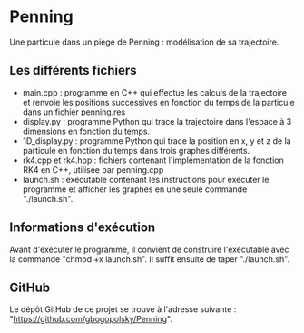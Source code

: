# Penning
Une particule dans un piège de Penning : modélisation de sa trajectoire.

## Les différents fichiers
- main.cpp : programme en C++ qui effectue les calculs de la trajectoire et renvoie les positions successives en fonction du temps de la particule dans un fichier penning.res
- display.py : programme Python qui trace la trajectoire dans l'espace à 3 dimensions en fonction du temps.
- 1D_display.py : programme Python qui trace la position en x, y et z de la particule en fonction du temps dans trois graphes différents.
- rk4.cpp et rk4.hpp : fichiers contenant l'implémentation de la fonction RK4 en C++, utilisée par penning.cpp
- launch.sh : exécutable contenant les instructions pour exécuter le programme et afficher les graphes en une seule commande "./launch.sh". 

## Informations d'exécution
Avant d'exécuter le programme, il convient de construire l'exécutable avec la commande "chmod +x launch.sh". Il suffit ensuite de taper "./launch.sh".

## GitHub
Le dépôt GitHub de ce projet se trouve à l'adresse suivante : "https://github.com/gbogopolsky/Penning".


